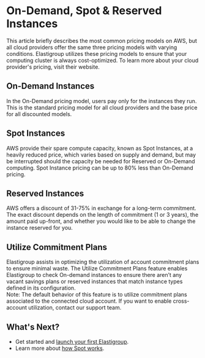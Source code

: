 # On-Demand, Spot & Reserved Instances

This article briefly describes the most common pricing models on AWS, but all cloud providers offer the same three pricing models with varying conditions. Elastigroup utilizes these pricing models to ensure that your computing cluster is always cost-optimized. To learn more about your cloud provider's pricing, visit their website.

## On-Demand Instances

In the On-Demand pricing model, users pay only for the instances they run. This is the standard pricing model for all cloud providers and the base price for all discounted models.

## Spot Instances

AWS provide their spare compute capacity, known as Spot Instances, at a heavily reduced price, which varies based on supply and demand, but may be interrupted should the capacity be needed for Reserved or On-Demand computing. Spot Instance pricing can be up to 80% less than On-Demand pricing.

## Reserved Instances

AWS offers a discount of 31-75% in exchange for a long-term commitment. The exact discount depends on the length of commitment (1 or 3 years), the amount paid up-front, and whether you would like to be able to change the instance reserved for you.

## Utilize Commitment Plans 

Elastigroup assists in optimizing the utilization of account commitment plans to ensure minimal waste. The Utilize Commitment Plans feature enables Elastigroup to check On-demand instances to ensure there aren’t any vacant savings plans or reserved instances that match instance types defined in its configuration.  
Note: The default behavior of this feature is to utilize commitment plans associated to the connected cloud account. If you want to enable cross-account utilization, contact our support team.  

## What's Next?

- Get started and [launch your first Elastigroup](elastigroup/getting-started/create-an-elastigroup-for-aws).
- Learn more about [how Spot works](elastigroup/features/core-features/market-scoring-managing-interruptions).
